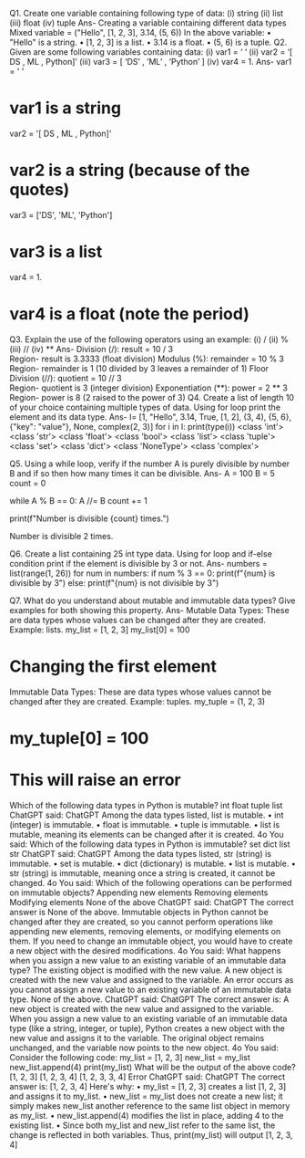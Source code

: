 Q1. Create one variable containing following type of data:
(i) string
(ii) list
(iii) float
(iv) tuple
Ans- 
Creating a variable containing different data types
Mixed variable = ("Hello", [1, 2, 3], 3.14, (5, 6))
In the above variable:
•	"Hello" is a string.
•	[1, 2, 3] is a list.
•	3.14 is a float.
•	(5, 6) is a tuple.
Q2. Given are some following variables containing data:
(i) var1 = ‘ ‘
(ii) var2 = ‘[ DS , ML , Python]’
(iii) var3 = [ ‘DS’ , ’ML’ , ‘Python’ ]
(iv) var4 = 1.
Ans- 
var1 = ' '  
# var1 is a string
var2 = '[ DS , ML , Python]'  
# var2 is a string (because of the quotes)
var3 = ['DS', 'ML', 'Python']  
# var3 is a list
var4 = 1.  
# var4 is a float (note the period)
Q3. Explain the use of the following operators using an example:
(i) /
(ii) %
(iii) //
(iv) **
Ans- 
Division (/): result = 10 / 3  
Region- result is 3.3333 (float division)
Modulus (%): remainder = 10 % 3  
Region- remainder is 1 (10 divided by 3 leaves a remainder of 1)
Floor Division (//): quotient = 10 // 3  
Region- quotient is 3 (integer division)
Exponentiation (**): power = 2 ** 3  
Region- power is 8 (2 raised to the power of 3)
Q4. Create a list of length 10 of your choice containing multiple types of data. Using for loop print the
element and its data type.
Ans-
l= [1, "Hello", 3.14, True, [1, 2], (3, 4), {5, 6}, {"key": "value"}, None, complex(2, 3)]
for i in l:
    print(type(i))
<class 'int'>
<class 'str'>
<class 'float'>
<class 'bool'>
<class 'list'>
<class 'tuple'>
<class 'set'>
<class 'dict'>
<class 'NoneType'>
<class 'complex'>

Q5. Using a while loop, verify if the number A is purely divisible by number B and if so then how many times it can be divisible.
Ans- 
A = 100
B = 5
count = 0

while A % B == 0:
    A //= B
    count += 1

print(f"Number is divisible {count} times.")

Number is divisible 2 times.

Q6. Create a list containing 25 int type data. Using for loop and if-else condition print if the element is divisible by 3 or not.
Ans-
numbers = list(range(1, 26))
for num in numbers:
    if num % 3 == 0:
        print(f"{num} is divisible by 3")
    else:
        print(f"{num} is not divisible by 3")

Q7. What do you understand about mutable and immutable data types? Give examples for both showing this property.
Ans-
Mutable Data Types: These are data types whose values can be changed after they are created. Example: lists.
my_list = [1, 2, 3]
my_list[0] = 100  
# Changing the first element

Immutable Data Types: These are data types whose values cannot be changed after they are created. Example: tuples.
my_tuple = (1, 2, 3)
# my_tuple[0] = 100  
# This will raise an error

Which of the following data types in Python is mutable? int float tuple list
ChatGPT said:
ChatGPT
Among the data types listed, list is mutable.
•	int (integer) is immutable.
•	float is immutable.
•	tuple is immutable.
•	list is mutable, meaning its elements can be changed after it is created.
4o
You said:
Which of the following data types in Python is immutable? set dict list str
ChatGPT said:
ChatGPT
Among the data types listed, str (string) is immutable.
•	set is mutable.
•	dict (dictionary) is mutable.
•	list is mutable.
•	str (string) is immutable, meaning once a string is created, it cannot be changed.
4o
You said:
Which of the following operations can be performed on immutable objects? Appending new elements Removing elements Modifying elements None of the above
ChatGPT said:
ChatGPT
The correct answer is None of the above.
Immutable objects in Python cannot be changed after they are created, so you cannot perform operations like appending new elements, removing elements, or modifying elements on them. If you need to change an immutable object, you would have to create a new object with the desired modifications.
4o
You said:
What happens when you assign a new value to an existing variable of an immutable data type? The existing object is modified with the new value. A new object is created with the new value and assigned to the variable. An error occurs as you cannot assign a new value to an existing variable of an immutable data type. None of the above.
ChatGPT said:
ChatGPT
The correct answer is:
A new object is created with the new value and assigned to the variable.
When you assign a new value to an existing variable of an immutable data type (like a string, integer, or tuple), Python creates a new object with the new value and assigns it to the variable. The original object remains unchanged, and the variable now points to the new object.
4o
You said:
Consider the following code: my_list = [1, 2, 3] new_list = my_list new_list.append(4) print(my_list) What will be the output of the above code? [1, 2, 3] [1, 2, 3, 4] [1, 2, 3, 3, 4] Error
ChatGPT said:
ChatGPT
The correct answer is:
[1, 2, 3, 4]
Here's why:
•	my_list = [1, 2, 3] creates a list [1, 2, 3] and assigns it to my_list.
•	new_list = my_list does not create a new list; it simply makes new_list another reference to the same list object in memory as my_list.
•	new_list.append(4) modifies the list in place, adding 4 to the existing list.
•	Since both my_list and new_list refer to the same list, the change is reflected in both variables.
Thus, print(my_list) will output [1, 2, 3, 4]

